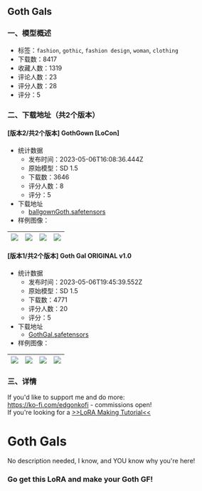 ## Goth Gals
### 一、模型概述

- 标签：`fashion`, `gothic`, `fashion design`, `woman`, `clothing`
- 下载数：8417
- 收藏人数：1319
- 评论人数：23
- 评分人数：28
- 评分：5

### 二、下载地址（共2个版本）

#### [版本2/共2个版本] GothGown [LoCon]

- 统计数据
  - 发布时间：2023-05-06T16:08:36.444Z
  - 原始模型：SD 1.5
  - 下载数：3646
  - 评分人数：8
  - 评分：5
- 下载地址
  - [ballgownGoth.safetensors](https://civitai.com/api/download/models/64073)
- 样例图像：

| <img src="https://image.civitai.com/xG1nkqKTMzGDvpLrqFT7WA/44dafa52-a990-40c1-b34c-5e4dbbb217f5/width=450/707450.jpeg" /> | <img src="https://image.civitai.com/xG1nkqKTMzGDvpLrqFT7WA/8442eeac-e72c-4c30-a8af-162f45e5eed4/width=450/707443.jpeg" /> | <img src="https://image.civitai.com/xG1nkqKTMzGDvpLrqFT7WA/4c30e251-0c2b-40c2-9a00-535aac73d72d/width=450/707442.jpeg" /> | <img src="https://image.civitai.com/xG1nkqKTMzGDvpLrqFT7WA/92c54860-47c0-4986-a1ae-faac2780ac96/width=450/707441.jpeg" /> |
| ---- | ---- | ---- | ---- |

#### [版本1/共2个版本] Goth Gal ORIGINAL v1.0

- 统计数据
  - 发布时间：2023-05-06T19:45:39.552Z
  - 原始模型：SD 1.5
  - 下载数：4771
  - 评分人数：20
  - 评分：5
- 下载地址
  - [GothGal.safetensors](https://civitai.com/api/download/models/27954)
- 样例图像：

| <img src="https://image.civitai.com/xG1nkqKTMzGDvpLrqFT7WA/360f24aa-d27f-412e-9472-9d6d9899a200/width=450/314301.jpeg" /> | <img src="https://image.civitai.com/xG1nkqKTMzGDvpLrqFT7WA/c5847591-d513-411c-172f-4144884db100/width=450/314300.jpeg" /> | <img src="https://image.civitai.com/xG1nkqKTMzGDvpLrqFT7WA/bd02dd5e-c135-477a-8b6b-bf3f5c61d700/width=450/314299.jpeg" /> | <img src="https://image.civitai.com/xG1nkqKTMzGDvpLrqFT7WA/b9fa14bf-8aa2-4b89-4c43-197f1be19400/width=450/314188.jpeg" /> |
| ---- | ---- | ---- | ---- |


### 三、详情
<p>If you'd like to support me and do more:<br /><a target="_blank" rel="ugc" href="https://ko-fi.com/edgonkofi">https://ko-fi.com/edgonkofi</a> - commissions open!<br />If you're looking for a <a target="_blank" rel="ugc" href="https://www.canva.com/design/DAFcn1l_ulE/Y5y6ez1d1kjgXLdOBmWuDw/view">&gt;&gt;LoRA Making Tutorial&lt;&lt;</a></p><h1>Goth Gals</h1><p>No description needed, I know, and YOU know why you're here!</p><h3>Go get this LoRA and make your Goth GF!</h3><p></p>